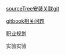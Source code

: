 
[sourceTree安装关联git](./sourceTree安装关联git.md)

[gitbook相关问题](./gitbook相关问题.md)

[职业规划](./职业规划.md)

实验实验


